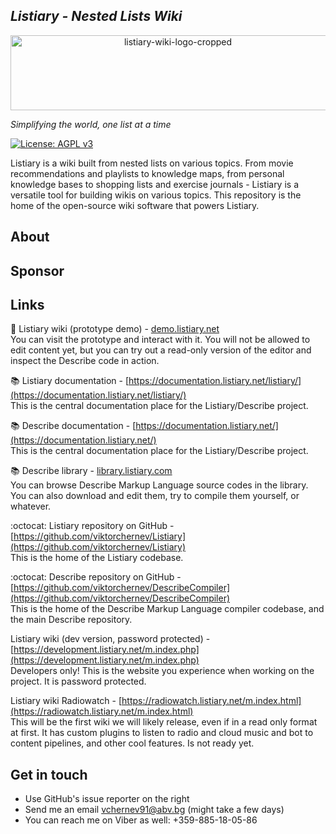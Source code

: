 ## *Listiary - Nested Lists Wiki*  

<p align="center">
<img width="520" height="120" alt="listiary-wiki-logo-cropped" src="https://github.com/user-attachments/assets/02d3faff-e4cf-49f8-a771-c7b8fbb483e0" />
</p>

_Simplifying the world, one list at a time_
<!-- World simplified, one list at a time -->
<!-- Listiary - see complexity surmised -->
<!-- Listiary - the world in simple terms -->

[![License: AGPL v3](https://img.shields.io/badge/License-AGPL_v3-blue.svg)](https://www.gnu.org/licenses/agpl-3.0)

Listiary is a wiki built from nested lists on various topics. From movie recommendations and playlists to knowledge maps, from personal knowledge bases to shopping lists and exercise journals - Listiary is a versatile tool for building wikis on various topics. 
This repository is the home of the open-source wiki software that powers Listiary.

## About  

## Sponsor  

## Links  
🧭 Listiary wiki (prototype demo) - [demo.listiary.net](https://demo.listiary.net/m.index.php)  
You can visit the prototype and interact with it. You will not be allowed to edit content yet, but you can try out a read-only version of the editor and inspect the Describe code in action.

📚 Listiary documentation - [https://documentation.listiary.net/listiary/](https://documentation.listiary.net/listiary/)  
This is the central documentation place for the Listiary/Describe project.

📚 Describe documentation - [https://documentation.listiary.net/](https://documentation.listiary.net/)  
This is the central documentation place for the Listiary/Describe project.

📚 Describe library - [library.listiary.com](https://library.listiary.com/)  
You can browse Describe Markup Language source codes in the library. You can also download and edit them, try to compile them yourself, or whatever.

:octocat: Listiary repository on GitHub - [https://github.com/viktorchernev/Listiary](https://github.com/viktorchernev/Listiary)  
This is the home of the Listiary codebase.

:octocat: Describe repository on GitHub - [https://github.com/viktorchernev/DescribeCompiler](https://github.com/viktorchernev/DescribeCompiler)  
This is the home of the Describe Markup Language compiler codebase, and the main Describe repository.

Listiary wiki (dev version, password protected) - [https://development.listiary.net/m.index.php](https://development.listiary.net/m.index.php)  
Developers only! This is the website you experience when working on the project. It is password protected.

Listiary wiki Radiowatch - [https://radiowatch.listiary.net/m.index.html](https://radiowatch.listiary.net/m.index.html)  
This will be the first wiki we will likely release, even if in a read only format at first. It has custom plugins to listen to radio and cloud music and bot to content pipelines, and other cool features. Is not ready yet.


## Get in touch  
- Use GitHub's issue reporter on the right
- Send me an email vchernev91@abv.bg (might take a few days)
- You can reach me on Viber as well: +359-885-18-05-86
